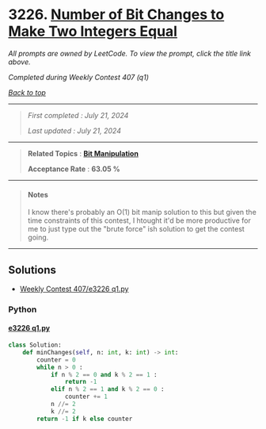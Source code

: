 # 3226. [Number of Bit Changes to Make Two Integers Equal](<https://leetcode.com/problems/number-of-bit-changes-to-make-two-integers-equal>)

*All prompts are owned by LeetCode. To view the prompt, click the title link above.*

*Completed during Weekly Contest 407 (q1)*

*[Back to top](<../README.md>)*

------

> *First completed : July 21, 2024*
>
> *Last updated : July 21, 2024*

------

> **Related Topics** : **[Bit Manipulation](<by_topic/Bit Manipulation.md>)**
>
> **Acceptance Rate** : **63.05 %**

------

> #### Notes
> 
> I know there's probably an O(1) bit manip solution to 
> this but given the time constraints of this contest, I 
> htought it'd be more productive for me to just type out the 
> "brute force" ish solution to get the contest going.

------

## Solutions

- [Weekly Contest 407/e3226 q1.py](<../my-submissions/Weekly Contest 407/e3226 q1.py>)
### Python
#### [e3226 q1.py](<../my-submissions/Weekly Contest 407/e3226 q1.py>)
```Python
class Solution:
    def minChanges(self, n: int, k: int) -> int:
        counter = 0
        while n > 0 :
            if n % 2 == 0 and k % 2 == 1 :
                return -1
            elif n % 2 == 1 and k % 2 == 0 :
                counter += 1
            n //= 2
            k //= 2
        return -1 if k else counter
```

